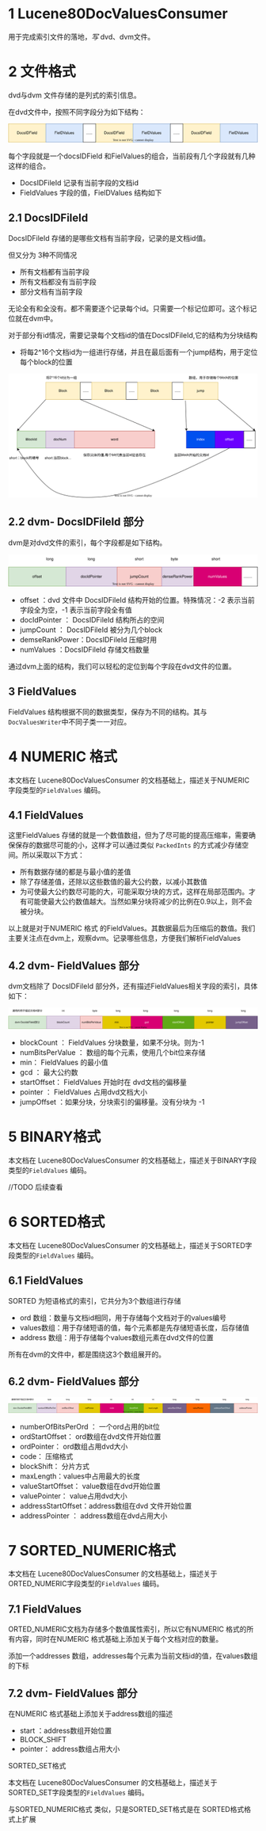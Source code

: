 # 1 Lucene80DocValuesConsumer

用于完成索引文件的落地，*写* dvd、dvm文件。



# 2  文件格式

dvd与dvm 文件存储的是列式的索引信息。

在dvd文件中，按照不同字段分为如下结构：

![dvd.drawio](dvd.drawio.svg)

每个字段就是一个docsIDField 和FielValues的组合，当前段有几个字段就有几种这样的组合。

- DocsIDFileId  记录有当前字段的文档id
- FieldValues  字段的值，FielDValues   结构如下



## 2.1 DocsIDFileId  

DocsIDFileId   存储的是哪些文档有当前字段，记录的是文档id值。

但又分为 3种不同情况

- 所有文档都有当前字段
- 所有文档都没有当前字段
- 部分文档有当前字段

无论全有和全没有。都不需要逐个记录每个id。只需要一个标记位即可。这个标记位就在dvm中。



对于部分有id情况，需要记录每个文档id的值在DocsIDFileId,它的结构为分块结构

- 将每2^16个文档id为一组进行存储，并且在最后面有一个jump结构，用于定位每个block的位置





![dvd-docId](dvd-docId.svg)





## 2.2 dvm- DocsIDFileId  部分

dvm是对dvd文件的索引，每个字段都是如下结构。



![dvm](dvm.svg)



- offset ：dvd 文件中 DocsIDFileId   结构开始的位置。特殊情况：-2 表示当前字段全为空，-1 表示当前字段全有值
- docIdPointer ： DocsIDFileId    结构所占的空间
- jumpCount ： DocsIDFileId   被分为几个block
- demseRankPower：DocsIDFileId    压缩时用
- numValues ：DocsIDFileId 存储文档数量



通过dvm上面的结构，我们可以轻松的定位到每个字段在dvd文件的位置。







## 3 FieldValues  

FieldValues   结构根据不同的数据类型，保存为不同的结构。其与 `DocValuesWriter`中不同子类一一对应。



# 4 NUMERIC 格式

本文档在 Lucene80DocValuesConsumer 的文档基础上，描述关于NUMERIC 字段类型的`FieldValues`  编码。



## 4.1 FieldValues

这里FieldValues 存储的就是一个数值数组，但为了尽可能的提高压缩率，需要确保保存的数据尽可能的小，这样才可以通过类似 `PackedInts` 的方式减少存储空间。所以采取以下方式：

- 所有数据存储的都是与最小值的差值
- 除了存储差值，还除以这些数值的最大公约数，以减小其数值
- 为可使最大公约数尽可能的大，可能采取分块的方式，这样在局部范围内。才有可能使最大公约数值越大。当然如果分块将减少的比例在0.9以上，则不会被分块。



以上就是对于NUMERIC 格式 的FieldValues。其数据最后为压缩后的数值。我们主要关注点在dvm上，观察dvm。记录哪些信息，方便我们解析FieldValues





## 4.2 dvm- FieldValues  部分

dvm文档除了 DocsIDFileId  部分外，还有描述FieldValues相关字段的索引，具体如下：

![dvm-number](dvm-number.svg)



- blockCount ： FieldValues 分块数量，如果不分块。则为-1
- numBitsPerValue ： 数组的每个元素，使用几个bit位来存储
- min： FieldValues  的最小值
- gcd ： 最大公约数
- startOffset： FieldValues  开始时在 dvd文档的偏移量
- pointer ： FieldValues   占用dvd文档大小
- jumpOffset ：如果分块，分块索引的偏移量。没有分块为 -1



# 5  BINARY格式

本文档在 Lucene80DocValuesConsumer 的文档基础上，描述关于BINARY字段类型的`FieldValues`  编码。





//TODO 后续查看





# 6 SORTED格式

本文档在 Lucene80DocValuesConsumer 的文档基础上，描述关于SORTED字段类型的`FieldValues`  编码。

## 6.1 FieldValues

SORTED 为短语格式的索引，它共分为3个数组进行存储

- ord 数组：数量与文档id相同，用于存储每个文档对于的values编号
- values数组：用于存储短语的值，每个元素都是先存储短语长度，后存储值
- address 数组：用于存储每个values数组元素在dvd文件的位置



所有在dvm的文件中，都是围绕这3个数组展开的。





## 6.2 dvm- FieldValues  部分



![dvm-sorted](dvm-sorted.svg)



- numberOfBitsPerOrd ： 一个ord占用的bit位
- ordStartOffset： ord数组在dvd文件开始位置
- ordPointer： ord数组占用dvd大小
- code： 压缩格式
- blockShift： 分片方式
- maxLength：values中占用最大的长度
- valueStartOffset： value数组在dvd开始位置
- valuePointer： value占用dvd大小
- addressStartOffset：address数组在dvd 文件开始位置
- addressPointer ： address数组在dvd占用大小



# 7 SORTED_NUMERIC格式

本文档在 Lucene80DocValuesConsumer 的文档基础上，描述关于ORTED_NUMERIC字段类型的`FieldValues`  编码。



## 7.1 FieldValues

ORTED_NUMERIC文档为存储多个数值属性索引，所以它有NUMERIC 格式的所有内容，同时在NUMERIC 格式基础上添加关于每个文档对应的数量。

添加一个addresses 数组，addresses每个元素为当前文档id的值，在values数组的下标



## 7.2 dvm- FieldValues  部分

在NUMERIC  格式基础上添加关于address数组的描述

- start ：address数组开始位置
- BLOCK_SHIFT
- pointer： address数组占用大小



SORTED_SET格式

本文档在 Lucene80DocValuesConsumer 的文档基础上，描述关于SORTED_SET字段类型的`FieldValues`  编码。





与SORTED_NUMERIC格式 类似，只是SORTED_SET格式是在 SORTED格式格式上扩展

